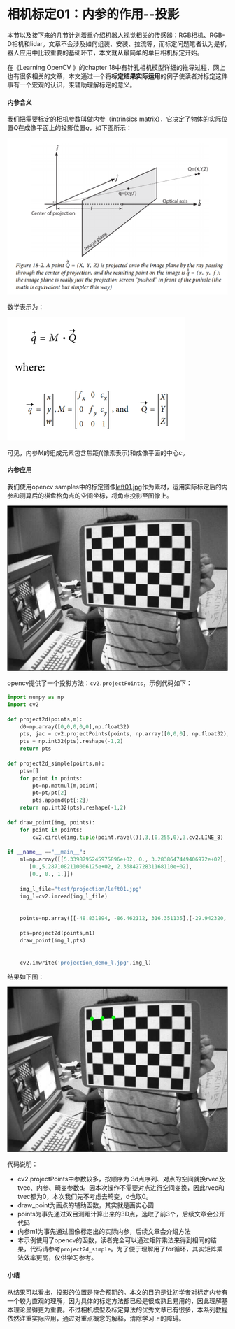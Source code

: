 # 相机标定01：内参的作用--投影

本节以及接下来的几节计划着重介绍机器人视觉相关的传感器：RGB相机、RGB-D相机和lidar。文章不会涉及如何组装、安装、拉流等，而标定问题笔者认为是机器人应用中比较重要的基础环节，本文就从最简单的单目相机标定开始。

在《Learning OpenCV 》的chapter 18中有针孔相机模型详细的推导过程，网上也有很多相关的文章，本文通过一个将**标定结果实际运用**的例子使读者对标定这件事有一个宏观的认识，来辅助理解标定的意义。

#### 内参含义

我们把需要标定的相机参数叫做内参（intrinsics matrix），它决定了物体的实际位置$Q$在成像平面上的投影位置$q$，如下图所示：

![image-20210913163233907](images/image-20210913163233907.png)

数学表示为：

![image-20210922144912243](images/image-20210922144912243.png)

可见，内参$M$的组成元素包含焦距$f$(像素表示)和成像平面的中心$c$。

#### 内参应用

我们使用opencv samples中的标定图像[left01.jpg](https://github.com/opencv/opencv/blob/master/samples/data/left01.jpg)作为素材，运用实际标定后的内参和测算后的棋盘格角点的空间坐标，将角点投影至图像上。

![left01](images/left01.jpg)

opencv提供了一个投影方法：`cv2.projectPoints`，示例代码如下：

```python
import numpy as np
import cv2

def project2d(points,m):
    d0=np.array([0,0,0,0,0],np.float32)
    pts, jac = cv2.projectPoints(points, np.array([0,0,0], np.float32), np.array([0,0,0], np.float32), m, d0)
    pts = np.int32(pts).reshape(-1,2)
    return pts

def project2d_simple(points,m):
    pts=[]
    for point in points:
        pt=np.matmul(m,point)
        pt=pt/pt[2]
        pts.append(pt[:2])
    return np.int32(pts).reshape(-1,2)

def draw_point(img, points):
    for point in points:
        cv2.circle(img,tuple(point.ravel()),3,(0,255,0),3,cv2.LINE_8)
      
if __name__ =="__main__":
    m1=np.array([[5.3398795245975896e+02, 0., 3.2838647449406972e+02],
       [0.,5.2871082110006125e+02, 2.3684272831168110e+02],
       [0., 0., 1.]])
    
    img_l_file="test/projection/left01.jpg"
    img_l=cv2.imread(img_l_file)


    points=np.array([[-48.831894, -86.462112, 316.351135],[-29.942320, -85.639320, 311.097839],[-11.202976, -85.063042, 306.122345]])
    
    pts=project2d(points,m1)
    draw_point(img_l,pts)


    cv2.imwrite('projection_demo_l.jpg',img_l)
```

结果如下图：

![projection_demo_l](images/projection_demo_l.jpg)

代码说明：

- cv2.projectPoints中参数较多，按顺序为 3d点序列、对点的空间就换rvec及tvec、内参、畸变参数d。因本次操作不需要对点进行空间变换，因此rvec和tvec都为0，本次我们先不考虑去畸变，d也取0。
- draw_point为画点的辅助函数，其实就是画实心圆
- points为事先通过双目测距计算出来的3D点，选取了前3个，后续文章会公开代码
- 内参m1为事先通过图像标定出的实际内参，后续文章会介绍方法
- 本示例使用了opencv的函数，读者完全可以通过矩阵乘法来得到相同的结果，代码请参考`project2d_simple`。为了便于理解用了for循环，其实矩阵乘法效率更高，仅供学习参考。

#### 小结

从结果可以看出，投影的位置是符合预期的。本文的目的是让初学者对标定内参有一个较为直观的理解，因为具体的标定方法都已经是很成熟且易用的，因此理解基本理论显得更为重要。不过相机模型及标定算法的优秀文章已有很多，本系列教程依然注重实际应用，通过对重点概念的解释，清除学习上的障碍。
